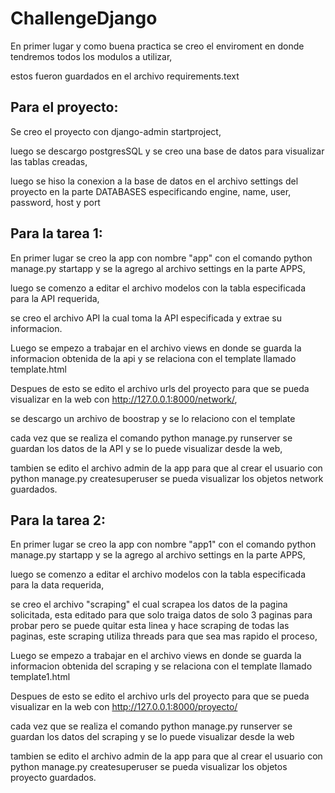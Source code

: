 # ChallengeDjango

En primer lugar y como buena practica se creo el enviroment en donde tendremos todos los modulos a utilizar,

estos fueron guardados en el archivo requirements.text

## Para el proyecto:

Se creo el proyecto con django-admin startproject,

luego se descargo postgresSQL y se creo una base de datos para visualizar las tablas creadas,

luego se hiso la conexion a la base de datos en el archivo settings del proyecto en la parte DATABASES especificando engine, name, user, password, host y port

## Para la tarea 1:
En primer lugar se creo la app con nombre "app" con el comando python manage.py startapp y se la agrego al archivo settings en la parte APPS,

luego se comenzo a editar el archivo modelos con la tabla especificada para la API requerida,

se creo el archivo API la cual toma la API especificada y extrae su informacion.

Luego se empezo a trabajar en el archivo views en donde se guarda la informacion obtenida de la api y se relaciona con el template llamado template.html

Despues de esto se edito el archivo urls del proyecto para que se pueda visualizar en la web con http://127.0.0.1:8000/network/,

se descargo un archivo de boostrap y se lo relaciono con el template

cada vez que se realiza el comando python manage.py runserver se guardan los datos de la API y se lo puede visualizar desde la web,

tambien se edito el archivo admin de la app para que al crear el usuario con python manage.py createsuperuser se pueda visualizar los objetos network guardados.

## Para la tarea 2:
En primer lugar se creo la app con nombre "app1" con el comando python manage.py startapp y se la agrego al archivo settings en la parte APPS,

luego se comenzo a editar el archivo modelos con la tabla especificada para la data requerida,

se creo el archivo "scraping" el cual scrapea los datos de la pagina solicitada, esta editado para que solo traiga datos de solo 3 paginas para probar pero se puede quitar esta linea y hace scraping de todas las paginas, este scraping utiliza threads para que sea mas rapido el proceso,

Luego se empezo a trabajar en el archivo views en donde se guarda la informacion obtenida del scraping y se relaciona con el template llamado template1.html

Despues de esto se edito el archivo urls del proyecto para que se pueda visualizar en la web con http://127.0.0.1:8000/proyecto/

cada vez que se realiza el comando python manage.py runserver se guardan los datos del scraping y se lo puede visualizar desde la web

tambien se edito el archivo admin de la app para que al crear el usuario con python manage.py createsuperuser se pueda visualizar los objetos proyecto guardados.
